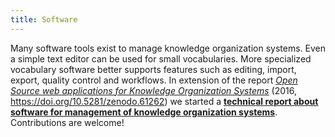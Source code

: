 ```yaml
---
title: Software
---
```


Many software tools exist to manage knowledge organization systems. Even a simple text editor can be used for small vocabularies. More specialized vocabulary software better supports features such as editing, import, export, quality control and workflows. In extension of the report [*Open Source web applications for Knowledge Organization Systems*](https://coli-conc.gbv.de/publications/tr7.html) (2016, <https://doi.org/10.5281/zenodo.61262>) we started a **[technical report about software for management of knowledge organization systems](https://gbv.github.io/bartoc-vocabulary-software/)**. Contributions are welcome!



